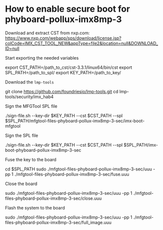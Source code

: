 # How to enable secure boot for phyboard-pollux-imx8mp-3

Download and extract CST from nxp.com: https://www.nxp.com/webapp/sps/download/license.jsp?colCode=IMX_CST_TOOL_NEW&appType=file2&location=null&DOWNLOAD_ID=null

Start exporting the needed variables

   export CST_PATH=/path_to_cst/cst-3.3.1/linux64/bin/cst
   export SPL_PATH=/path_to_spl/
   export KEY_PATH=/path_to_key/

Download the `lmp-tools`

   git clone https://github.com/foundriesio/lmp-tools.git
   cd lmp-tools/security/imx_hab4

Sign the MFGTool SPL file

   ./sign-file.sh --key-dir $KEY_PATH --cst $CST_PATH --spl $SPL_PATH/mfgtool-files-phyboard-pollux-imx8mp-3-sec/imx-boot-mfgtool

Sign the SPL file

   ./sign-file.sh --key-dir $KEY_PATH --cst $CST_PATH --spl $SPL_PATH/imx-boot-phyboard-pollux-imx8mp-3-sec

Fuse the key to the board

   cd $SPL_PATH
   sudo ./mfgtool-files-phyboard-pollux-imx8mp-3-sec/uuu -pp 1 ./mfgtool-files-phyboard-pollux-imx8mp-3-sec/fuse.uuu

Close the board

   sudo ./mfgtool-files-phyboard-pollux-imx8mp-3-sec/uuu -pp 1 ./mfgtool-files-phyboard-pollux-imx8mp-3-sec/close.uuu

Flash the system to the board

   sudo ./mfgtool-files-phyboard-pollux-imx8mp-3-sec/uuu -pp 1 ./mfgtool-files-phyboard-pollux-imx8mp-3-sec/full_image.uuu
